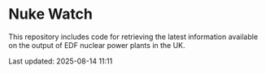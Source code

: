 # Nuke Watch

This repository includes code for retrieving the latest information available on the output of EDF nuclear power plants in the UK.

Last updated: 2025-08-14 11:11